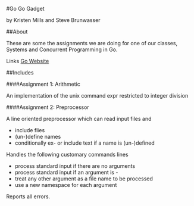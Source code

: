 #Go Go Gadget 

by Kristen Mills and Steve Brunwasser

##About

These are some the assignments we are doing for one of our classes, Systems and Concurrent Programming in Go.

Links
[Go Website](http://golang.org/)

##Includes

####Assignment 1: Arithmetic
	
An implementation of the unix command expr restricted to integer division

####Assignment 2: Preprocessor

A line oriented preprocessor which can read input files and 

* include flies
* (un-)define names
* conditionally ex- or include text if a name is (un-)defined

Handles the following customary commands lines

* process standard input if there are no arguments
* process standard input if an argument is -
* treat any other argument as a file name to be processed
* use a new namespace for each argument

Reports all errors.
